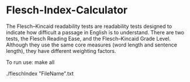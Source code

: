 # Flesch-Index-Calculator
The Flesch–Kincaid readability tests are readability tests designed to indicate how difficult a passage in English is to understand. There are two tests, the Flesch Reading Ease, and the Flesch–Kincaid Grade Level. Although they use the same core measures (word length and sentence length), they have different weighting factors.

To run use:
make all

./fleschIndex "FileName".txt

